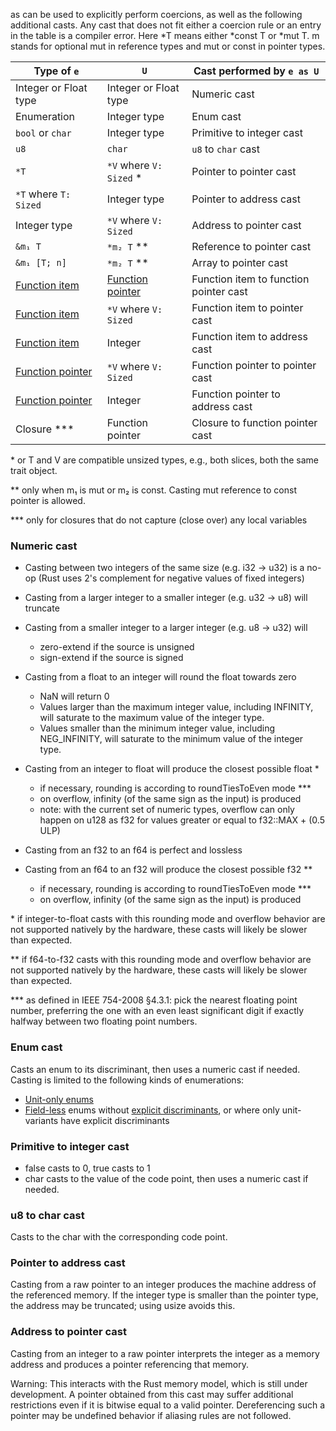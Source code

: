 as can be used to explicitly perform coercions, as well as the following additional casts. Any cast that does not fit
either a coercion rule or an entry in the table is a compiler error. Here *T means either *const T or *mut T. m stands
for optional mut in reference types and mut or const in pointer types.

| Type of `e`                                                                         | `U`                                                                                 | Cast performed by `e as U`             |
|-------------------------------------------------------------------------------------|-------------------------------------------------------------------------------------|----------------------------------------|
| Integer or Float type                                                               | Integer or Float type                                                               | Numeric cast                           |
| Enumeration                                                                         | Integer type                                                                        | Enum cast                              |
| `bool` or `char`                                                                    | Integer type                                                                        | Primitive to integer cast              |
| `u8`                                                                                | `char`                                                                              | `u8` to `char` cast                    |
| `*T`                                                                                | `*V` where `V: Sized` *                                                             | Pointer to pointer cast                |
| `*T` where `T: Sized`                                                               | Integer type                                                                        | Pointer to address cast                |
| Integer type                                                                        | `*V` where `V: Sized`                                                               | Address to pointer cast                |
| `&m₁ T`                                                                             | `*m₂ T` **                                                                          | Reference to pointer cast              |
| `&m₁ [T; n]`                                                                        | `*m₂ T` **                                                                          | Array to pointer cast                  |
| [Function item](https://doc.rust-lang.org/reference/types/function-item.html)       | [Function pointer](https://doc.rust-lang.org/reference/types/function-pointer.html) | Function item to function pointer cast |
| [Function item](https://doc.rust-lang.org/reference/types/function-item.html)       | `*V` where `V: Sized`                                                               | Function item to pointer cast          |
| [Function item](https://doc.rust-lang.org/reference/types/function-item.html)       | Integer                                                                             | Function item to address cast          |
| [Function pointer](https://doc.rust-lang.org/reference/types/function-pointer.html) | `*V` where `V: Sized`                                                               | Function pointer to pointer cast       |
| [Function pointer](https://doc.rust-lang.org/reference/types/function-pointer.html) | Integer                                                                             | Function pointer to address cast       |
| Closure ***                                                                         | Function pointer                                                                    | Closure to function pointer cast       |

\* or T and V are compatible unsized types, e.g., both slices, both the same trait object.

** only when m₁ is mut or m₂ is const. Casting mut reference to const pointer is allowed.

*** only for closures that do not capture (close over) any local variables

### Numeric cast

* Casting between two integers of the same size (e.g. i32 -> u32) is a no-op (Rust uses 2's complement for negative
  values of fixed integers)
* Casting from a larger integer to a smaller integer (e.g. u32 -> u8) will truncate
* Casting from a smaller integer to a larger integer (e.g. u8 -> u32) will
    * zero-extend if the source is unsigned
    * sign-extend if the source is signed
* Casting from a float to an integer will round the float towards zero
    * NaN will return 0
    * Values larger than the maximum integer value, including INFINITY, will saturate to the maximum value of the
      integer type.
    * Values smaller than the minimum integer value, including NEG_INFINITY, will saturate to the minimum value of the
      integer type.
* Casting from an integer to float will produce the closest possible float *
    * if necessary, rounding is according to roundTiesToEven mode ***
    * on overflow, infinity (of the same sign as the input) is produced
    * note: with the current set of numeric types, overflow can only happen on u128 as f32 for values greater or equal
      to f32::MAX + (0.5 ULP)

* Casting from an f32 to an f64 is perfect and lossless
* Casting from an f64 to an f32 will produce the closest possible f32 **
    * if necessary, rounding is according to roundTiesToEven mode ***
    * on overflow, infinity (of the same sign as the input) is produced

\* if integer-to-float casts with this rounding mode and overflow behavior are not supported natively by the hardware,
these casts will likely be slower than expected.

** if f64-to-f32 casts with this rounding mode and overflow behavior are not supported natively by the hardware, these
casts will likely be slower than expected.

*** as defined in IEEE 754-2008 §4.3.1: pick the nearest floating point number, preferring the one with an even least
significant digit if exactly halfway between two floating point numbers.

### Enum cast

Casts an enum to its discriminant, then uses a numeric cast if needed. Casting is limited to the following kinds of
enumerations:

* [Unit-only enums](https://doc.rust-lang.org/reference/items/enumerations.html#unit-only-enum)
* [Field-less](https://doc.rust-lang.org/reference/items/enumerations.html#field-less-enum) enums
  without [explicit discriminants](https://doc.rust-lang.org/reference/items/enumerations.html#explicit-discriminants),
  or where only unit-variants have explicit discriminants

### Primitive to integer cast

* false casts to 0, true casts to 1
* char casts to the value of the code point, then uses a numeric cast if needed.

### u8 to char cast

Casts to the char with the corresponding code point.

### Pointer to address cast

Casting from a raw pointer to an integer produces the machine address of the referenced memory. If the integer type is
smaller than the pointer type, the address may be truncated; using usize avoids this.

### Address to pointer cast
Casting from an integer to a raw pointer interprets the integer as a memory address and produces a pointer referencing that memory.

Warning: This interacts with the Rust memory model, which is still under development. A pointer obtained from this cast may suffer additional restrictions even if it is bitwise equal to a valid pointer. Dereferencing such a pointer may be undefined behavior if aliasing rules are not followed.